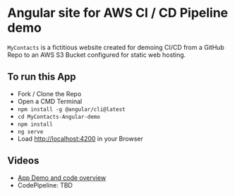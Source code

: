 # Angular site for AWS CI / CD Pipeline demo

```MyContacts``` is a fictitious website created for demoing CI/CD from a GitHub Repo to an AWS S3 Bucket configured for static web hosting.

## To run this App
- Fork / Clone the Repo
- Open a CMD Terminal
- ```npm install -g @angular/cli@latest```
- ```cd MyContacts-Angular-demo```
- ```npm install```
- ```ng serve```
- Load [http://localhost:4200](http://localhost:4200) in your Browser

## Videos
- [App Demo and code overview](https://www.youtube.com/watch?v=e_Anq0Q_bLA)
- CodePipeline: TBD